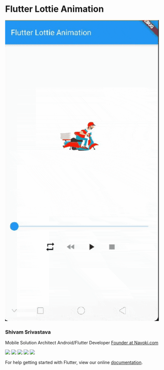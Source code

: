 # Flutter Lottie Animation
 
<img src="https://github.com/theshivamlko/flutter-lottie-animation/blob/master/example.gif?raw=true">



### Shivam Srivastava
Mobile Solution Architect
Android/Flutter Developer
<a href="https://navoki.com">Founder at Navoki.com</a>

<a href="https://twitter.com/theshivamlko"><img src="https://navoki.com/wp-content/uploads/2020/04/twitter-icon.png" width="60"></a>
<a href="https://medium.com/@theshivamlko"><img src="https://navoki.com/wp-content/uploads/2020/04/medium-icon.png" width="60"></a>
<a href="https://linkedin.com/in/theshivamlko"><img src="https://navoki.com/wp-content/uploads/2020/04/linkedin-icon.png" width="60"></a>
<a href="https://instagram.com/theshivamlko"><img src="https://navoki.com/wp-content/uploads/2020/04/instagram-icon.png" width="60"></a>
<a href="https://facebook.com/shivamlove11"><img src="https://navoki.com/wp-content/uploads/2020/04/facebook-icon.png" width="60"></a>


For help getting started with Flutter, view our online
[documentation](https://flutter.dev/docs/get-started/install).
